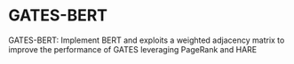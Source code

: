 # GATES-BERT
GATES-BERT: Implement BERT and exploits a weighted adjacency matrix to improve the performance of GATES leveraging PageRank and HARE
